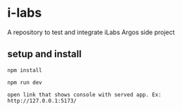 # i-labs

A repository to test and integrate iLabs Argos side project

## setup and install

```
npm install
```

```
npm run dev
```

```
open link that shows console with served app. Ex: http://127.0.0.1:5173/
```
